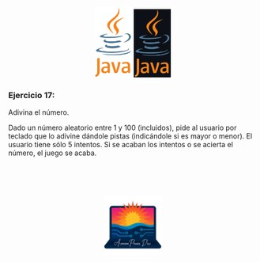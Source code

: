 <p align="center">
  <img src="https://raw.githubusercontent.com/APoves/Java/main/claro.png#gh-light-mode-only" alt="Logo modo claro" width="75">
  <img src="https://raw.githubusercontent.com/APoves/Java/main/oscuro.png#gh-dark-mode-only" alt="Logo modo oscuro" width="75">
</p>


### Ejercicio 17:
Adivina el número.

Dado un número aleatorio entre 1 y 100 (incluidos), pide al usuario por teclado que lo adivine dándole pistas (indicándole si es mayor o menor).
El usuario tiene sólo 5 intentos.
Si se acaban los intentos o se acierta el número, el juego se acaba.

<br>
<br>
<br>


<p align="center">
<img src="https://github.com/APoves/APoves/blob/main/logo.png" alt="Mi Logo" width="120"/>
</p>
